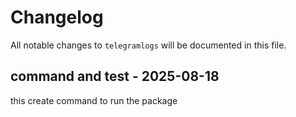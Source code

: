 # Changelog

All notable changes to `telegramlogs` will be documented in this file.

## command and test - 2025-08-18

this create command to run the package
